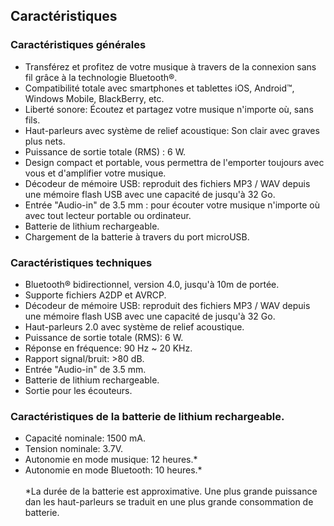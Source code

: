## Caractéristiques

### Caractéristiques générales

* Transférez et profitez de votre musique à travers de la connexion sans fil grâce à la technologie Bluetooth®.
* Compatibilité totale avec smartphones et tablettes iOS, Android™, Windows Mobile, BlackBerry, etc.
* Liberté sonore: Écoutez et partagez votre musique n'importe où, sans fils.
* Haut-parleurs avec système de relief acoustique: Son clair avec graves plus nets.
* Puissance de sortie totale (RMS) : 6 W.
* Design compact et portable, vous permettra de l'emporter toujours avec vous et d'amplifier votre musique.
* Décodeur de mémoire USB: reproduit des fichiers MP3 / WAV depuis une mémoire flash USB avec une capacité de jusqu'à 32 Go.
* Entrée "Audio-in" de 3.5 mm : pour écouter votre musique n'importe où avec tout lecteur portable ou ordinateur.
* Batterie de lithium rechargeable.
* Chargement de la batterie à travers du port microUSB.

### Caractéristiques techniques

* Bluetooth® bidirectionnel, version 4.0, jusqu'à 10m de portée.
* Supporte fichiers A2DP et AVRCP.
* Décodeur de mémoire USB: reproduit des fichiers MP3 / WAV depuis une mémoire flash USB avec une capacité de jusqu'à 32 Go.
* Haut-parleurs 2.0 avec système de relief acoustique.
* Puissance de sortie totale (RMS): 6 W.
* Réponse en fréquence: 90 Hz ~ 20 KHz.
* Rapport signal/bruit: >80 dB.
* Entrée "Audio-in" de 3.5 mm.
* Batterie de lithium rechargeable.
* Sortie pour les écouteurs.

### Caractéristiques de la batterie de lithium rechargeable.

* Capacité nominale: 1500 mA.
* Tension nominale: 3.7V.
* Autonomie en mode musique: 12 heures.*
* Autonomie en mode Bluetooth: 10 heures.*
<br/><br/>
 *La durée  de la batterie est approximative. Une plus grande puissance dan les haut-parleurs se traduit en une plus grande consommation de batterie.
